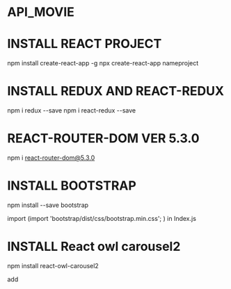 # API_MOVIE

# INSTALL REACT PROJECT
npm install create-react-app -g
npx create-react-app nameproject

# INSTALL REDUX AND REACT-REDUX
npm i redux --save
npm i react-redux --save

# REACT-ROUTER-DOM VER 5.3.0
npm i react-router-dom@5.3.0

# INSTALL BOOTSTRAP
npm install --save bootstrap 

import (import 'bootstrap/dist/css/bootstrap.min.css';  ) in Index.js

# INSTALL React owl carousel2

npm install react-owl-carousel2

add  <script src="https://code.jquery.com/jquery-3.2.1.slim.min.js"></script><script> at body in Index.html

import
(import React from 'react';
import OwlCarousel from 'react-owl-carousel2';
import 'react-owl-carousel2/style.css';) in component when using
  
# INSTALL ANT Design
  npm i antd
